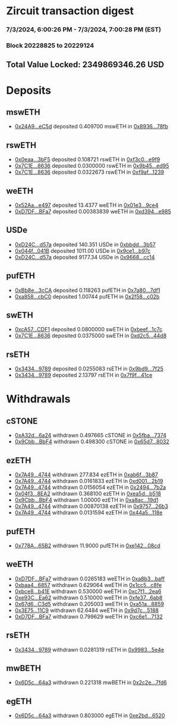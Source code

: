 # Zircuit transaction digest
### 7/3/2024, 6:00:26 PM - 7/3/2024, 7:00:28 PM (EST)
### Block 20228825 to 20229124

## Total Value Locked: 2349869346.26 USD

# Deposits
## mswETH
- [0x24A9...eC5d](https://etherscan.io/address/0x24A9497F08b41602B7e99dEB78f866ddA4c5eC5d) deposited 0.409700 mswETH in [0x8936...78fb](https://etherscan.io/tx/0x24A9497F08b41602B7e99dEB78f866ddA4c5eC5d)
## rswETH
- [0x0eaa...3bF5](https://etherscan.io/address/0x0eaaB1cb13fC45fD17BBff9014d6BA2189CE3bF5) deposited 0.108721 rswETH in [0xf3c0...e9f9](https://etherscan.io/tx/0x0eaaB1cb13fC45fD17BBff9014d6BA2189CE3bF5)
- [0x7C1E...8636](https://etherscan.io/address/0x7C1EF124eA6b78FB6E0b82DF2f32Fdd2208f8636) deposited 0.0300000 rswETH in [0x9b45...ed95](https://etherscan.io/tx/0x7C1EF124eA6b78FB6E0b82DF2f32Fdd2208f8636)
- [0x7C1E...8636](https://etherscan.io/address/0x7C1EF124eA6b78FB6E0b82DF2f32Fdd2208f8636) deposited 0.0322673 rswETH in [0xf9af...1239](https://etherscan.io/tx/0x7C1EF124eA6b78FB6E0b82DF2f32Fdd2208f8636)
## weETH
- [0x52Aa...e497](https://etherscan.io/address/0x52Aa899454998Be5b000Ad077a46Bbe360F4e497) deposited 13.4377 weETH in [0x01e3...9ce4](https://etherscan.io/tx/0x52Aa899454998Be5b000Ad077a46Bbe360F4e497)
- [0xD7DF...BFa7](https://etherscan.io/address/0xD7DF7E085214743530afF339aFC420c7c720BFa7) deposited 0.00383839 weETH in [0xd394...e985](https://etherscan.io/tx/0xD7DF7E085214743530afF339aFC420c7c720BFa7)
## USDe
- [0xD24C...d57a](https://etherscan.io/address/0xD24Cfe2d0fa81369ca6291c28ac5426e16B6d57a) deposited 140.351 USDe in [0xbbdd...3b57](https://etherscan.io/tx/0xD24Cfe2d0fa81369ca6291c28ac5426e16B6d57a)
- [0x044f...041B](https://etherscan.io/address/0x044f2A1E76b853687dC2fC6cC76412C2012F041B) deposited 1011.00 USDe in [0x9ce1...b97c](https://etherscan.io/tx/0x044f2A1E76b853687dC2fC6cC76412C2012F041B)
- [0xD24C...d57a](https://etherscan.io/address/0xD24Cfe2d0fa81369ca6291c28ac5426e16B6d57a) deposited 9177.34 USDe in [0x9668...cc14](https://etherscan.io/tx/0xD24Cfe2d0fa81369ca6291c28ac5426e16B6d57a)
## pufETH
- [0xBb8e...3cCA](https://etherscan.io/address/0xBb8eED9F79B2d8C29E503dC74Bf56e3Bd9243cCA) deposited 0.118263 pufETH in [0x7a80...7df1](https://etherscan.io/tx/0xBb8eED9F79B2d8C29E503dC74Bf56e3Bd9243cCA)
- [0xa858...cbC0](https://etherscan.io/address/0xa858BAeA9F268Eff15e3B394910713C310F6cbC0) deposited 1.00744 pufETH in [0x2f58...c02b](https://etherscan.io/tx/0xa858BAeA9F268Eff15e3B394910713C310F6cbC0)
## swETH
- [0xcA57...CDF1](https://etherscan.io/address/0xcA57f10AbAb9A8c1DA4C68235f4506e5D3a2CDF1) deposited 0.0800000 swETH in [0xbeef...1c7c](https://etherscan.io/tx/0xcA57f10AbAb9A8c1DA4C68235f4506e5D3a2CDF1)
- [0x7C1E...8636](https://etherscan.io/address/0x7C1EF124eA6b78FB6E0b82DF2f32Fdd2208f8636) deposited 0.0375000 swETH in [0xd2c5...44d8](https://etherscan.io/tx/0x7C1EF124eA6b78FB6E0b82DF2f32Fdd2208f8636)
## rsETH
- [0x3434...9789](https://etherscan.io/address/0x34349c5569e7B846c3558961552D2202760A9789) deposited 0.0255083 rsETH in [0x9bd9...7f25](https://etherscan.io/tx/0x34349c5569e7B846c3558961552D2202760A9789)
- [0x3434...9789](https://etherscan.io/address/0x34349c5569e7B846c3558961552D2202760A9789) deposited 2.13797 rsETH in [0x7f9f...41ce](https://etherscan.io/tx/0x34349c5569e7B846c3558961552D2202760A9789)
# Withdrawals
## cSTONE
- [0xA32d...6a24](https://etherscan.io/address/0xA32de309945Ed0577225929d2aEE9d1a0B656a24) withdrawn 0.497665 cSTONE in [0x5fba...7374](https://etherscan.io/tx/0xA32de309945Ed0577225929d2aEE9d1a0B656a24)
- [0x9Cbb...BbF4](https://etherscan.io/address/0x9Cbb9aCd8D651dE4E98887F02F97aAfdfbA8BbF4) withdrawn 0.498300 cSTONE in [0x65d7...8032](https://etherscan.io/tx/0x9Cbb9aCd8D651dE4E98887F02F97aAfdfbA8BbF4)
## ezETH
- [0x7A49...4744](https://etherscan.io/address/0x7A493Be5c2ce014cD049Bf178a1ac0Db1B434744) withdrawn 277.834 ezETH in [0xab6f...3b87](https://etherscan.io/tx/0x7A493Be5c2ce014cD049Bf178a1ac0Db1B434744)
- [0x7A49...4744](https://etherscan.io/address/0x7A493Be5c2ce014cD049Bf178a1ac0Db1B434744) withdrawn 0.0161833 ezETH in [0xd001...2b19](https://etherscan.io/tx/0x7A493Be5c2ce014cD049Bf178a1ac0Db1B434744)
- [0x7A49...4744](https://etherscan.io/address/0x7A493Be5c2ce014cD049Bf178a1ac0Db1B434744) withdrawn 0.0156054 ezETH in [0x2494...7b2a](https://etherscan.io/tx/0x7A493Be5c2ce014cD049Bf178a1ac0Db1B434744)
- [0x04f3...8EA2](https://etherscan.io/address/0x04f37E0BA55b6426757CC308BF539130cF1E8EA2) withdrawn 0.368100 ezETH in [0xea5d...b518](https://etherscan.io/tx/0x04f37E0BA55b6426757CC308BF539130cF1E8EA2)
- [0x9Cbb...BbF4](https://etherscan.io/address/0x9Cbb9aCd8D651dE4E98887F02F97aAfdfbA8BbF4) withdrawn 1.00000 ezETH in [0xa8ac...19d1](https://etherscan.io/tx/0x9Cbb9aCd8D651dE4E98887F02F97aAfdfbA8BbF4)
- [0x7A49...4744](https://etherscan.io/address/0x7A493Be5c2ce014cD049Bf178a1ac0Db1B434744) withdrawn 0.00870138 ezETH in [0x9757...26b3](https://etherscan.io/tx/0x7A493Be5c2ce014cD049Bf178a1ac0Db1B434744)
- [0x7A49...4744](https://etherscan.io/address/0x7A493Be5c2ce014cD049Bf178a1ac0Db1B434744) withdrawn 0.0131594 ezETH in [0x44a5...118e](https://etherscan.io/tx/0x7A493Be5c2ce014cD049Bf178a1ac0Db1B434744)
## pufETH
- [0x778A...65B2](https://etherscan.io/address/0x778Ab07337b5F5914042c77f76E998218d4365B2) withdrawn 11.9000 pufETH in [0xe142...08cd](https://etherscan.io/tx/0x778Ab07337b5F5914042c77f76E998218d4365B2)
## weETH
- [0xD7DF...BFa7](https://etherscan.io/address/0xD7DF7E085214743530afF339aFC420c7c720BFa7) withdrawn 0.0265183 weETH in [0xa8b3...baff](https://etherscan.io/tx/0xD7DF7E085214743530afF339aFC420c7c720BFa7)
- [0xbaa4...6857](https://etherscan.io/address/0xbaa433d9B1787579B16aBA880773eBb090b96857) withdrawn 0.629064 weETH in [0x1cc5...c8fe](https://etherscan.io/tx/0xbaa433d9B1787579B16aBA880773eBb090b96857)
- [0xbce8...b41E](https://etherscan.io/address/0xbce8bCEeF7bBA623067cd224691d86bbDE83b41E) withdrawn 0.530000 weETH in [0xc7f1...2ea6](https://etherscan.io/tx/0xbce8bCEeF7bBA623067cd224691d86bbDE83b41E)
- [0xe93C...Ea62](https://etherscan.io/address/0xe93Ce78b11BD984086E778e1dE7CA3c4EB7FEa62) withdrawn 0.510000 weETH in [0xfe37...6ab8](https://etherscan.io/tx/0xe93Ce78b11BD984086E778e1dE7CA3c4EB7FEa62)
- [0x67d6...C3d5](https://etherscan.io/address/0x67d67ea0C8355fE181f1E5799A5aD9601f5EC3d5) withdrawn 0.205003 weETH in [0xa51a...8859](https://etherscan.io/tx/0x67d67ea0C8355fE181f1E5799A5aD9601f5EC3d5)
- [0x3E75...11C9](https://etherscan.io/address/0x3E75497D32942Dc8eDfceab39DbFBAf2297311C9) withdrawn 62.6484 weETH in [0x9d7c...5188](https://etherscan.io/tx/0x3E75497D32942Dc8eDfceab39DbFBAf2297311C9)
- [0xD7DF...BFa7](https://etherscan.io/address/0xD7DF7E085214743530afF339aFC420c7c720BFa7) withdrawn 0.799629 weETH in [0xc6e1...7132](https://etherscan.io/tx/0xD7DF7E085214743530afF339aFC420c7c720BFa7)
## rsETH
- [0x3434...9789](https://etherscan.io/address/0x34349c5569e7B846c3558961552D2202760A9789) withdrawn 0.0281319 rsETH in [0x9983...5e4e](https://etherscan.io/tx/0x34349c5569e7B846c3558961552D2202760A9789)
## mwBETH
- [0x6D5c...64a3](https://etherscan.io/address/0x6D5c44A8C83cC7Aa5E98A6980CCAe40466E864a3) withdrawn 0.221318 mwBETH in [0x2c2e...7fd6](https://etherscan.io/tx/0x6D5c44A8C83cC7Aa5E98A6980CCAe40466E864a3)
## egETH
- [0x6D5c...64a3](https://etherscan.io/address/0x6D5c44A8C83cC7Aa5E98A6980CCAe40466E864a3) withdrawn 0.803000 egETH in [0xe2bd...6520](https://etherscan.io/tx/0x6D5c44A8C83cC7Aa5E98A6980CCAe40466E864a3)
